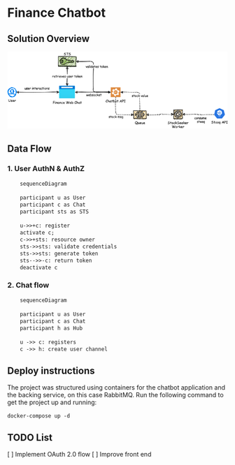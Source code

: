 # Finance Chatbot

## Solution Overview

![Solution Overview](./docs/images/sln-overview.png)

## Data Flow

### 1. User AuthN & AuthZ

```mermaid
    sequenceDiagram

    participant u as User
    participant c as Chat
    participant sts as STS

    u->>+c: register
    activate c;
    c->>+sts: resource owner
    sts->>sts: validate credentials
    sts->>sts: generate token
    sts-->>-c: return token
    deactivate c
```

### 2. Chat flow

```mermaid
    sequenceDiagram

    participant u as User
    participant c as Chat
    participant h as Hub

    u ->> c: registers
    c ->> h: create user channel
```

## Deploy instructions

The project was structured using containers for the chatbot application and the backing service, on this case RabbitMQ.
Run the following command to get the project up and running:

```shell
docker-compose up -d
```

## TODO List

[ ] Implement OAuth 2.0 flow
[ ] Improve front end
